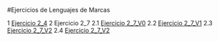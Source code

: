 #Ejercicios de Lenguajes de Marcas

1 [Ejercicio 2_4](https://alexfdaw.github.io/EJERCICIOS/ej2_4/ej2_4)
2 Ejercicio 2_7
    2.1 [Ejercicio 2_7_V0](https://alexfdaw.github.io/EJERCICIOS/ej2_7/v0/ej2_7)
    2.2 [Ejercicio 2_7_V1](https://alexfdaw.github.io/EJERCICIOS/ej2_7/v1/ej2_7)
    2.3 [Ejercicio 2_7_V2](https://alexfdaw.github.io/EJERCICIOS/ej2_7/v2/ej2_7)
    2.4 [Ejercicio 2_7_V2](https://alexfdaw.github.io/EJERCICIOS/ej2_7/v3/ej2_7)
    
